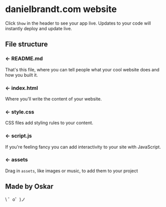danielbrandt.com website
=================

Click `Show` in the header to see your app live. Updates to your code will instantly deploy and update live.


File structure
------------

### ← README.md

That's this file, where you can tell people what your cool website does and how you built it.

### ← index.html

Where you'll write the content of your website. 

### ← style.css

CSS files add styling rules to your content.

### ← script.js

If you're feeling fancy you can add interactivity to your site with JavaScript.

### ← assets

Drag in `assets`, like images or music, to add them to your project

Made by Oskar
-------------------

\ ゜o゜)ノ
